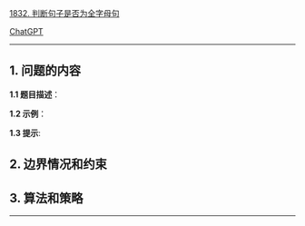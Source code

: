 [1832. 判断句子是否为全字母句](https://leetcode.cn/problems/check-if-the-sentence-is-pangram)

[ChatGPT](chat.openai.com)

---

## 1. 问题的内容
**1.1 题目描述**：

**1.2 示例**：

**1.3 提示**:

## 2. 边界情况和约束


## 3. 算法和策略

---

